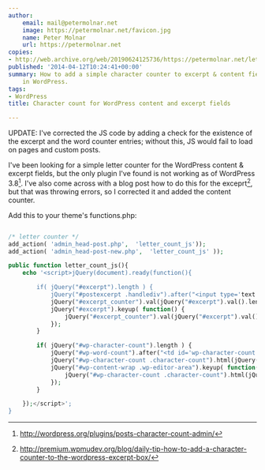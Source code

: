 ```yaml
---
author:
    email: mail@petermolnar.net
    image: https://petermolnar.net/favicon.jpg
    name: Peter Molnar
    url: https://petermolnar.net
copies:
- http://web.archive.org/web/20190624125736/https://petermolnar.net/letter-count-for-wordpress-content-and-excerpt-fields/
published: '2014-04-12T10:24:41+00:00'
summary: How to add a simple character counter to excerpt & content fields
    in WordPress.
tags:
- WordPress
title: Character count for WordPress content and excerpt fields

---
```


<ins datetime="2014-04-24T09:36:27+00:00">
</ins>
UPDATE: I've corrected the JS code by adding a check for the existence
of the excerpt and the word counter entries; without this, JS would fail
to load on pages and custom posts.

I've been looking for a simple letter counter for the WordPress content
& excerpt fields, but the only plugin I've found is not working as of
WordPress 3.8[^1]. I've also come across with a blog post how to do this
for the exceprt[^2], but that was throwing errors, so I corrected it and
added the content counter.

Add this to your theme's functions.php:

```php

/* letter counter */
add_action( 'admin_head-post.php',  'letter_count_js'));
add_action( 'admin_head-post-new.php',  'letter_count_js' ));

public function letter_count_js(){
    echo '<script>jQuery(document).ready(function(){

        if( jQuery("#excerpt").length ) {
            jQuery("#postexcerpt .handlediv").after("<input type='text' value='0' maxlength='3' size='3' id='excerpt_counter' readonly='' style='background:#fff; position:absolute;top:0.2em;right:2em; color:#666;'/>");
            jQuery("#excerpt_counter").val(jQuery("#excerpt").val().length);
            jQuery("#excerpt").keyup( function() {
                jQuery("#excerpt_counter").val(jQuery("#excerpt").val().length);
            });
        }

        if( jQuery("#wp-character-count").length ) {
            jQuery("#wp-word-count").after("<td id='wp-character-count'>Character count: <span class='character-count'>0</span></td>");
            jQuery("#wp-character-count .character-count").html(jQuery("#wp-content-wrap .wp-editor-area").val().length);
            jQuery("#wp-content-wrap .wp-editor-area").keyup( function() {
                jQuery("#wp-character-count .character-count").html(jQuery("#wp-content-wrap .wp-editor-area").val().length);
            });
        }

    });</script>';
}
```

[^1]: <http://wordpress.org/plugins/posts-character-count-admin/>

[^2]: <http://premium.wpmudev.org/blog/daily-tip-how-to-add-a-character-counter-to-the-wordpress-excerpt-box/>